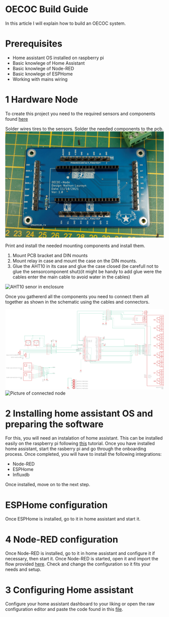 # OECOC Build Guide
In this article I will explain how to build an OECOC system. 

# Prerequisites
- Home assistant OS installed on raspberry pi
- Basic knowlege of Home Assistant
- Basic knowlege of Node-RED
- Basic knowlege of ESPHome
- Working with mains wiring

# 1 Hardware Node
To create this project you need to the required sensors and components found [here](https://github.com/The-Game-Breaker/TM_2021-2022_Open-ECOsystem-Control_OECOC/blob/43764f40454ba14c2747e6c835ad0126cb0fd91b/Doc/BOM.md)

Solder wires tires to the sensors. Solder the needed components to the pcb.  
![Soldered components on pcb](https://github.com/The-Game-Breaker/TM_2021-2022_Open-ECOsystem-Control_OECOC/blob/77adc2747cf4b1649ac5a258545d397c07d0ecc4/Doc/Resources/Pictures/Hardware/Node/_MG_0957.JPG)

Print and install the needed mounting components and install them.
1. Mount PCB bracket and DIN mounts
2. Mount relay in case and mount the case on the DIN mounts.
3. Glue the AHT10 in its case and glue the case closed (be carefull not to glue the sensorcomponent shut)(it might be handy to add glue were the cables enter the main cable to avoid water in the cables)

![AHT10 senor in enclosure](https://github.com/The-Game-Breaker/TM_2021-2022_Open-ECOsystem-Control_OECOC/blob/4ab3e855020c70989ca0b5f24d8b7ef4a6861072/Doc/Resources/Pictures/Hardware/AHT10_sensor/_MG_0965.JPG)

Once you gathererd all the components you need to connect them all together as shown in the schematic using the cables and connectors.

![Schematic](https://github.com/The-Game-Breaker/TM_2021-2022_Open-ECOsystem-Control_OECOC/blob/77adc2747cf4b1649ac5a258545d397c07d0ecc4/Doc/Resources/Pictures/Hardware/Node/Schematic_node.png)
![Picture of connected node](url)



# 2 Installing home assistant OS and preparing the software

For this, you will need an instalation of home assistant. This can be installed easily on the raspberry pi following [this](https://www.home-assistant.io/installation/raspberrypi) tutorial. Once you have installed home assistant, start the rasberry pi and go through the onboarding process. Once completed, you will have to install the following integrations:
- Node-RED
- ESPHome
- Influxdb

Once installed, move on to the next step.
# ESPHome configuration
Once ESPHome is installed, go to it in home assistant and start it. 

# 4 Node-RED configuration

Once Node-RED is installed, go to it in home assistant and configure it if necessary, then start it. Once Node-RED is started, open it and import the flow provided [here](https://github.com/The-Game-Breaker/TM_2021-2022_Open-ECOsystem-Control_OECOC/blob/ee62c0f1d5eed604a494e42f3039b4c4e979fb77/Software-Firmware/Node-RED/flows.json). Check and change the configuration so it fits your needs and setup.

# 3 Configuring Home assistant

Configure your home assistant dashboard to your liking or open the raw configuration editor and paste the code found in this [file](https://github.com/The-Game-Breaker/TM_2021-2022_Open-ECOsystem-Control_OECOC/blob/4365aa8a5759891aa45c2a583b3c3437a4dd4da0/Software-Firmware/Home_Assistant/Dashboard_config.yaml).


